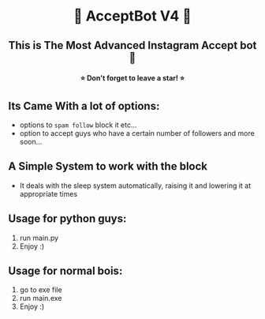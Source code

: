 <h1 align="center">🤖 AcceptBot V4 🤖</h1>
<h2 align="center">This is The Most Advanced Instagram Accept bot 🤖</h2>
<h4 align="center">⭐ Don't forget to leave a star! ⭐</h4>


## Its Came With a lot of options:
* options to `spam follow` block it etc...
* option to accept guys who have a certain number of followers and more soon...

## A Simple System to work with the block
* It deals with the sleep system automatically, raising it and lowering it at appropriate times

## Usage for python guys:
1. run main.py
2. Enjoy :)

## Usage for normal bois:
1. go to exe file
2. run main.exe
3. Enjoy :)


